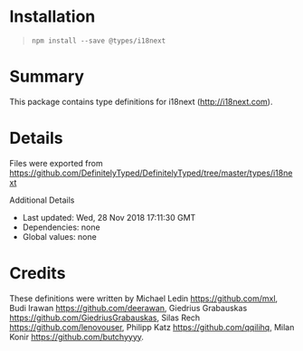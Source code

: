 # Installation
> `npm install --save @types/i18next`

# Summary
This package contains type definitions for i18next (http://i18next.com).

# Details
Files were exported from https://github.com/DefinitelyTyped/DefinitelyTyped/tree/master/types/i18next

Additional Details
 * Last updated: Wed, 28 Nov 2018 17:11:30 GMT
 * Dependencies: none
 * Global values: none

# Credits
These definitions were written by Michael Ledin <https://github.com/mxl>, Budi Irawan <https://github.com/deerawan>, Giedrius Grabauskas <https://github.com/GiedriusGrabauskas>, Silas Rech <https://github.com/lenovouser>, Philipp Katz <https://github.com/qqilihq>, Milan Konir <https://github.com/butchyyyy>.
